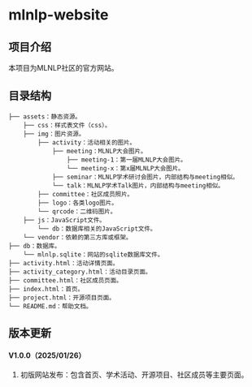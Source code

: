 # mlnlp-website



## 项目介绍

本项目为MLNLP社区的官方网站。



## 目录结构

```
├── assets：静态资源。
	├── css：样式表文件（css）。
	├── img：图片资源。
		├── activity：活动相关的图片。
			├── meeting：MLNLP大会图片。
				├── meeting-1：第一届MLNLP大会图片。
				└── meeting-x：第x届MLNLP大会图片。
			├── seminar：MLNLP学术研讨会图片，内部结构与meeting相似。
			└── talk：MLNLP学术Talk图片，内部结构与meeting相似。
		├── committee：社区成员照片。
		├── logo：各类logo图片。
		└── qrcode：二维码图片。
	├── js：JavaScript文件。
		└── db：数据库相关的JavaScript文件。
	└── vendor：依赖的第三方库或框架。
├── db：数据库。
	└── mlnlp.sqlite：网站的sqlite数据库文件。
├── activity.html：活动详情页面。
├── activity_category.html：活动目录页面。
├── committee.html：社区成员页面。
├── index.html：首页。
├── project.html：开源项目页面。
└── README.md：帮助文档。
```



## 版本更新

#### V1.0.0（2025/01/26）

1. 初版网站发布：包含首页、学术活动、开源项目、社区成员等主要页面。